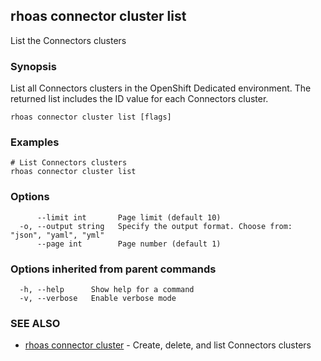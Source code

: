 ## rhoas connector cluster list

List the Connectors clusters

### Synopsis

List all Connectors clusters in the OpenShift Dedicated environment. The returned list includes the ID value for each Connectors cluster.


```
rhoas connector cluster list [flags]
```

### Examples

```
# List Connectors clusters
rhoas connector cluster list

```

### Options

```
      --limit int       Page limit (default 10)
  -o, --output string   Specify the output format. Choose from: "json", "yaml", "yml"
      --page int        Page number (default 1)
```

### Options inherited from parent commands

```
  -h, --help      Show help for a command
  -v, --verbose   Enable verbose mode
```

### SEE ALSO

* [rhoas connector cluster](rhoas_connector_cluster.md)	 - Create, delete, and list Connectors clusters

